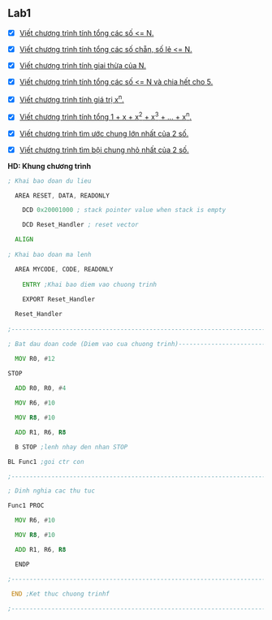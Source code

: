 ## Lab1

 * [x] [Viết chương trình tính tổng các số <= N.](https://github.com/TraiOi/LapTrinhAssemblyChoARM/blob/master/Lab1/Bai1.s)

 * [x] [Viết chương trình tính tổng các số chẵn, số lẻ <= N.](https://github.com/TraiOi/LapTrinhAssemblyChoARM/blob/master/Lab1/Bai2.s)

 * [x] [Viết chương trình tính giai thừa của N.](https://github.com/TraiOi/LapTrinhAssemblyChoARM/blob/master/Lab1/Bai3.s)

 * [x] [Viết chương trình tính tổng các số <= N và chia hết cho 5.](https://github.com/TraiOi/LapTrinhAssemblyChoARM/blob/master/Lab1/Bai4.s)

 * [x] [Viết chương trình tính giá trị x<sup>n</sup>.](https://github.com/TraiOi/LapTrinhAssemblyChoARM/blob/master/Lab1/Bai5.s)
 
 * [x] [Viết chương trình tính tổng 1 + x + x<sup>2</sup> + x<sup>3</sup> + … + x<sup>n</sup>.](https://github.com/TraiOi/LapTrinhAssemblyChoARM/blob/master/Lab1/Bai6.s)

 * [x] [Viết chương trình tìm ước chung lớn nhất của 2 số.](https://github.com/TraiOi/LapTrinhAssemblyChoARM/blob/master/Lab1/Bai7.s)

 * [x] [Viết chương trình tìm bội chung nhỏ nhất của 2 số.](https://github.com/TraiOi/LapTrinhAssemblyChoARM/blob/master/Lab1/Bai8.s)
 
**HD: Khung chương trình**
```asm
; Khai bao doan du lieu

  AREA RESET, DATA, READONLY

    DCD 0x20001000 ; stack pointer value when stack is empty

    DCD Reset_Handler ; reset vector

  ALIGN
  
; Khai bao doan ma lenh

  AREA MYCODE, CODE, READONLY
 
    ENTRY ;Khai bao diem vao chuong trinh
 
    EXPORT Reset_Handler

  Reset_Handler
  
;-------------------------------------------------------------------------

; Bat dau doan code (Diem vao cua chuong trinh)---------------------------

  MOV R0, #12
  
STOP

  ADD R0, R0, #4

  MOV R6, #10

  MOV R8, #10

  ADD R1, R6, R8

  B STOP ;lenh nhay den nhan STOP

BL Func1 ;goi ctr con

;------------------------------------------------------------------------

; Dinh nghia cac thu tuc

Func1 PROC

  MOV R6, #10

  MOV R8, #10

  ADD R1, R6, R8

  ENDP

;-------------------------------------------------------------------------

 END ;Ket thuc chuong trinhf
 
;-------------------------------------------------------------------------
```
